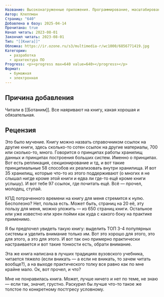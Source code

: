 ```yaml
---
Название: Высоконагруженные приложения. Программирование, масштабирование, поддержка
Автор: Клеппман
Страниц: "640"
Добавлена в базу: 2025-04-14
Прочитана: true
Начал читать: 2023-08-01
Закончил читать: 2023-08-01
Тип: "[[Книга]]"
Обложка: https://ir.ozone.ru/s3/multimedia-r/wc1000/6856771419.jpg
Категории:
  - разработка
  - архитектура ПО
Progress: <p><progress max=640 value=640></progress></p>
Формат:
  - бумажная
  - электронная
---
```

## Причина добавления

Читали в [[Ботаним]]. Все наяривают на книгу, какая хорошая и обязательная.

## Рецензия

Это было мучение. Книгу можно назвать справочником ссылок на другие книги, здесь сколько-то сотен ссылок на другие материалы, 700 или сколько-то, много. Говорится о принципах работы хранилищ данных и принципах построения больших систем. Именно о принципах. Вот есть репликация, секционирование и тд, и вот такие принципиальные 58 способов их реализовать внутри хранилища. И вот 35 хранилищ, которые что-то из этого поддерживают (о многих я не слышал нигде кроме этой книги и едва ли где-то ещё кроме книги услышу). И вот тебе 97 ссылок, где почитать ещё. Всё — прочел, молодец, ступай.

КПД потраченного времени на книгу для меня стремится к нулю. Бесполезно? Нет, польза есть. Может быть, страниц на 20 её, эту пользу для меня, можно уложить — из 650 страниц книги. Остальное или уже известно или хрен пойми как куда с какого боку на практике применимо.

Я бы предпочел увидеть такую книгу: выделить ТОП 3-4 популярных системы и уделить внимание только им. Вот это хорошо для этого, это для этого, а это для этого. И вот так оно примерно практически настраивается и вот такие тонкости есть, обрати внимание.

Эта же книга написана в лучших традициях вузовского учебника, читается тяжело (если вникать — а если не вникать, то зачем читать вообще?), а на выходе практического толку все равно как по мне крайне мало. Ок, вот прочел, и что?

Мне не понравилась книга. Может, лучше ничего и нет по теме, не знаю — если так, значит, грустно. Раскурил бы лучше что-то такое же толстое по конкретному постгресу условному.  